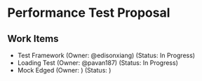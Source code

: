 # Performance Test Proposal

## Work Items

* Test Framework (Owner: @edisonxiang) (Status: In Progress)
* Loading Test (Owner: @pavan187) (Status: In Progress)
* Mock Edged (Owner: ) (Status: )
